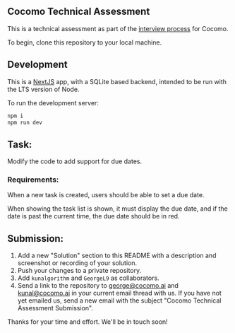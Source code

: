 ## Cocomo Technical Assessment

This is a technical assessment as part of the [interview process](https://cocomo.ai/hiring) for Cocomo.

To begin, clone this repository to your local machine.

## Development

This is a [NextJS](https://nextjs.org) app, with a SQLite based backend, intended to be run with the LTS version of Node.

To run the development server:

```bash
npm i
npm run dev
```

## Task:

Modify the code to add support for due dates.

### Requirements:

When a new task is created, users should be able to set a due date.

When showing the task list is shown, it must display the due date, and if the date is past the current time, the due date should be in red.

## Submission:

1. Add a new "Solution" section to this README with a description and screenshot or recording of your solution. 
2. Push your changes to a private repository.
3. Add `kunalgorithm` and `GeorgeL9` as collaborators.
4. Send a link to the repository to george@cocomo.ai and kunal@cocomo.ai in your current email thread with us. If you have not yet emailed us, send a new email with the subject "Cocomo Technical Assessment Submission".

Thanks for your time and effort. We'll be in touch soon!
